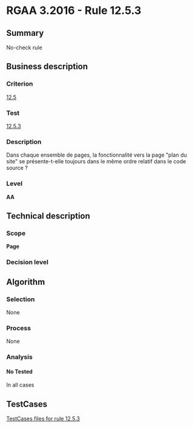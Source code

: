 # RGAA 3.2016 - Rule 12.5.3

## Summary
No-check rule


## Business description

### Criterion
[12.5](http://references.modernisation.gouv.fr/rgaa-accessibilite/criteres.html#crit-12-5)

### Test
[12.5.3](http://references.modernisation.gouv.fr/rgaa-accessibilite/criteres.html#test-12-5-3)

### Description
Dans chaque ensemble de pages, la fonctionnalité vers la page "plan du site" se présente-t-elle toujours dans le même ordre relatif dans le code source ?

### Level
**AA**


## Technical description

### Scope
**Page**

### Decision level


## Algorithm

### Selection
None

### Process
None

### Analysis

#### No Tested
In all cases


##  TestCases

[TestCases files for rule 12.5.3](https://github.com/Asqatasun/Asqatasun/tree/RGAA_3.2016/rules/rules-rgaa3.2016/src/test/resources/testcases/rgaa32016/Rgaa32016Rule120503/)


